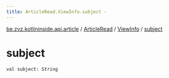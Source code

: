 ```yaml
---
title: ArticleRead.ViewInfo.subject - 
---
```


[be.zvz.kotlininside.api.article](../../index.html) / [ArticleRead](../index.html) / [ViewInfo](index.html) / [subject](./subject.html)

# subject

`val subject: String`